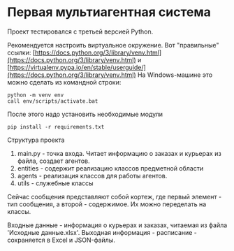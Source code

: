 # Первая мультиагентная система

Проект тестировался с третьей версией Python.

Рекомендуется настроить виртуальное окружение. Вот "правильные" ссылки:
[https://docs.python.org/3/library/venv.html](https://docs.python.org/3/library/venv.html) и 
[https://virtualenv.pypa.io/en/stable/userguide/](https://docs.python.org/3/library/venv.html)
На Windows-машине это можно сделать из командной строки:

```
python -m venv env
call env/scripts/activate.bat
```

После этого надо установить необходимые модули

```
pip install -r requirements.txt
```
Структура проекта
1. main.py - точка входа. Читает информацию о заказах и курьерах из файла, создает агентов.
2. entities - содержит реализацию классов предметной области
3. agents - реализация классов для работы агентов.
4. utils - служебные классы

Сейчас сообщения представляют собой кортеж, где первый элемент - тип сообщения, а второй - содержимое.
Их можно переделать на классы.

Входные данные - информация о курьерах и заказах, читаемая из файла 'Исходные данные.xlsx'. 
Выходная информация - расписание - сохраняется в Excel и JSON-файлы.
